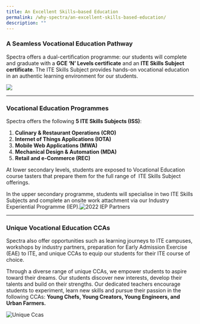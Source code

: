 ```yaml
---
title: An Excellent Skills–based Education
permalink: /why-spectra/an-excellent-skills-based-education/
description: ""
---
```

### **A Seamless Vocational Education Pathway**

Spectra offers a dual-certification programme: our students will complete and graduate with a **GCE ‘N’ Levels certificate** and an **ITE Skills Subject certificate**. The ITE Skills Subject provides hands-on vocational education in an authentic learning environment for our students.

![](https://www.spectra.edu.sg/wp-content/uploads/2022/08/VE-Pathway-Aug-2022-1024x549.png)

* * *

### **Vocational Education Programmes**

Spectra offers the following **5 ITE Skills Subjects (ISS)**:

1.  **Culinary & Restaurant Operations (CRO)**
2.  **Internet of Things Applications (IOTA)**
3.  **Mobile Web Applications (MWA)**
4.  **Mechanical Design & Automation (MDA)**
5.  **Retail and e-Commerce (REC)**

At lower secondary levels, students are exposed to Vocational Education course tasters that prepare them for the full range of  ITE Skills Subject offerings.

In the upper secondary programme, students will specialise in two ITE Skills Subjects and complete an onsite work attachment via our Industry Experiential Programme (IEP).![2022 IEP Partners](https://www.spectra.edu.sg/wp-content/uploads/2022/10/2022-IEP-Partners.png)

* * *

### **Unique Vocational Education CCAs**

Spectra also offer opportunities such as learning journeys to ITE campuses, workshops by industry partners, preparation for Early Admission Exercise (EAE) to ITE, and unique CCAs to equip our students for their ITE course of choice.

Through a diverse range of unique CCAs, we empower students to aspire toward their dreams. Our students discover new interests, develop their talents and build on their strengths. Our dedicated teachers encourage students to experiment, learn new skills and pursue their passion in the following CCAs: **Young Chefs, Young Creators, Young Engineers, and Urban Farmers.**

![Unique Ccas](https://www.spectra.edu.sg/wp-content/uploads/2021/10/Unique-CCAs-1.png)
